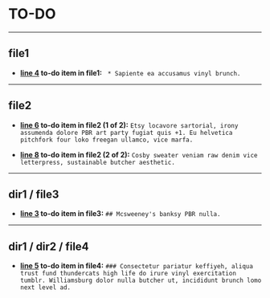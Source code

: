 # TO-DO

---

## file1

* __[line 4](./test/test-project/file1) to-do item in file1:__  ``` * Sapiente ea accusamus vinyl brunch.```


---

## file2

* __[line 6](./test/test-project/file2) to-do item in file2 (1 of 2):__  ```Etsy locavore sartorial, irony assumenda dolore PBR art party fugiat quis +1. Eu helvetica pitchfork four loko freegan ullamco, vice marfa.```

* __[line 8](./test/test-project/file2) to-do item in file2 (2 of 2):__  ```Cosby sweater veniam raw denim vice letterpress, sustainable butcher aesthetic. ```


---

## dir1 / file3

* __[line 3](./test/test-project/dir1/file3) to-do item in file3:__  ```## Mcsweeney's banksy PBR nulla. ```


---

## dir1 / dir2 / file4

* __[line 5](./test/test-project/dir1/dir2/file4) to-do item in file4:__  ```### Consectetur pariatur keffiyeh, aliqua trust fund thundercats high life do irure vinyl exercitation tumblr. Williamsburg dolor nulla butcher ut, incididunt brunch lomo next level ad.```


